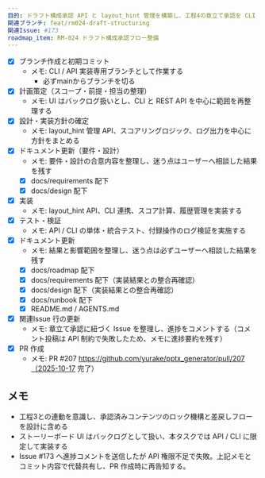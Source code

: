 ```yaml
---
目的: ドラフト構成承認 API と layout_hint 管理を構築し、工程4の章立て承認を CLI / API ベースで確実化する
関連ブランチ: feat/rm024-draft-structuring
関連Issue: #173
roadmap_item: RM-024 ドラフト構成承認フロー整備
---
```


- [x] ブランチ作成と初期コミット
  - メモ: CLI / API 実装専用ブランチとして作業する
    - 必ずmainからブランチを切る
- [x] 計画策定（スコープ・前提・担当の整理）
  - メモ: UI はバックログ扱いとし、CLI と REST API を中心に範囲を再整理する
- [x] 設計・実装方針の確定
  - メモ: layout_hint 管理 API、スコアリングロジック、ログ出力を中心に方針をまとめる
- [x] ドキュメント更新（要件・設計）
  - メモ: 要件・設計の合意内容を整理し、迷う点はユーザーへ相談した結果を残す
  - [x] docs/requirements 配下
  - [x] docs/design 配下
- [x] 実装
  - メモ: layout_hint API、CLI 連携、スコア計算、履歴管理を実装する
- [x] テスト・検証
  - メモ: API / CLI の単体・統合テスト、付録操作のログ検証を実施する
- [x] ドキュメント更新
  - メモ: 結果と影響範囲を整理し、迷う点は必ずユーザーへ相談した結果を残す
  - [x] docs/roadmap 配下
  - [x] docs/requirements 配下（実装結果との整合再確認）
  - [x] docs/design 配下（実装結果との整合再確認）
  - [x] docs/runbook 配下
  - [x] README.md / AGENTS.md
- [x] 関連Issue 行の更新
  - メモ: 章立て承認に紐づく Issue を整理し、進捗をコメントする（コメント投稿は API 制約で失敗したため、メモに進捗要約を残す）
- [x] PR 作成
  - メモ: PR #207 https://github.com/yurake/pptx_generator/pull/207（2025-10-17 完了）

## メモ
- 工程3との連動を意識し、承認済みコンテンツのロック機構と差戻しフローを設計に含める
- ストーリーボード UI はバックログとして扱い、本タスクでは API / CLI に限定して実装する
- Issue #173 へ進捗コメントを送信したが API 権限不足で失敗。上記メモとコミット内容で代替共有し、PR 作成時に再告知する。

